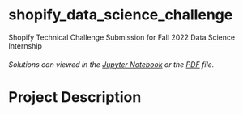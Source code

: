 # shopify_data_science_challenge
Shopify Technical Challenge Submission for Fall 2022 Data Science Internship

###### Solutions can viewed in the [Jupyter Notebook](https://github.com/jackyan540/shopify_data_science_challenge/blob/main/Fall%202022%20Data%20Science%20Intern%20Challenge.ipynb) or the [PDF](https://github.com/jackyan540/shopify_data_science_challenge/blob/main/Fall%202022%20Data%20Science%20Intern%20Challenge.pdf) file.

# Project Description
